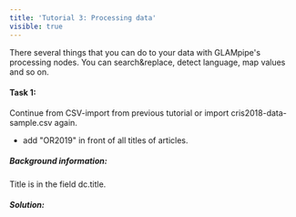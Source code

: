```yaml
---
title: 'Tutorial 3: Processing data'
visible: true
---
```


There several things that you can do to your data with GLAMpipe's processing nodes. You can search&replace, detect language, map values and so on.


#### Task 1:
Continue from CSV-import from previous tutorial or import cris2018-data-sample.csv again.

- add "OR2019" in front of all titles of articles.

##### Background information:
Title is in the field dc.title. 

##### Solution:

